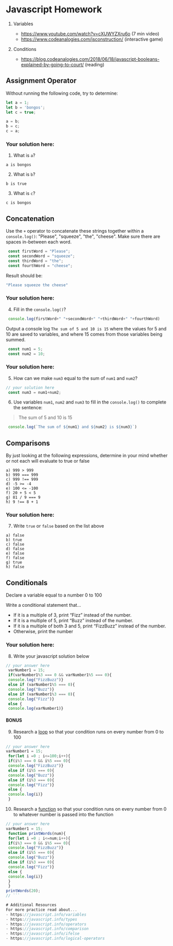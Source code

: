 # Javascript Homework

1.  Variables
    - https://www.youtube.com/watch?v=cXUWYZXru6o (7 min video)
    - https://www.codeanalogies.com/jsconstruction/ (interactive game)

2.  Conditions
    - https://blog.codeanalogies.com/2018/06/18/javascript-booleans-explained-by-going-to-court/ (reading)


## Assignment Operator
Without running the following code, try to determine:

```js
let a = 1;
let b = 'bongos';
let c = true;

a = b;
b = c;
c = a;
```

### Your solution here:
1.  What is `a`?
```
a is bongos
```
2.  What is `b`?
```
b is true
```
3.  What is `c`?
```
c is bongos
```

## Concatenation
Use the `+` operator to concatenate these strings together within a `console.log()`: "Please", "squeeze", "the", "cheese". Make sure there are spaces in-between each word.

```js
 const firstWord = "Please";
 const secondWord = "squeeze";
 const thirdWord = "the";
 const fourthWord = "cheese";
```
Result should be:
```js
"Please squeeze the cheese"
```

### Your solution here:
4.  Fill in the `console.log()`?
```js
 console.log(firstWord+" "+secondWord+" "+thirdWord+" "+fourthWord)
```

Output a console log `The sum of 5 and 10 is 15` where the values for 5 and 10 are saved to variables, and where 15 comes from those variables being summed.
```js
 const num1 = 5;
 const num2 = 10;
```

### Your solution here:
5.  How can we make `num3` equal to the sum of `num1` and `num2`?
```js
// your solution here
 const num3 = num1+num2;
```
6.  Use variables `num1`, `num2` and `num3` to fill in the `console.log()` to complete the sentence: 

>The sum of 5 and 10 is 15

```js
 console.log(`The sum of ${num1} and ${num2} is ${num3}`)
```

## Comparisons
By just looking at the following expressions, determine in your mind whether or not each will evaluate to true or false
```
a) 999 > 999
b) 999 === 999 
c) 999 !== 999
d) -5 >= -4
e) 100 <= -100
f) 20 + 5 < 5 
g) 81 / 9 === 9
h) 9 !== 8 + 1
```
### Your solution here:
7.  Write `true` or `false` based on the list above
```
a) false
b) true
c) false
d) false
e) false
f) false
g) true
h) false
```

## Conditionals
Declare a variable equal to a number 0 to 100

Write a conditional statement that...
- If it is a multiple of 3, print “Fizz” instead of the number.
- If it is a multiple of 5, print “Buzz” instead of the number.
- If it is a multiple of both 3 and 5, print “FizzBuzz” instead of the number.
- Otherwise, print the number

### Your solution here:
8.  Write your javascript solution below
```js
// your answer here
 varNumber1 = 15;
 if(varNumber1%3 === 0 && varNumber1%5 === 0){
 console.log("FizzBuzz")}
 else if (varNumber1%5 === 0){
 console.log("Buzz")}
 else if (varNumber1%3 === 0){
 console.log("Fizz")}
 else {
 console.log(varNumber1)}
```

#### BONUS
9.  Research a [loop](https://javascript.info/while-for) so that your condition runs on every number from 0 to 100
```js
// your answer here
varNumber1 = 15;
 for(let i =0 ; i<=100;i++){
 if(i%3 === 0 && i%5 === 0){
 console.log("FizzBuzz")}
 else if (i%5 === 0){
 console.log("Buzz")}
 else if (i%3 === 0){
 console.log("Fizz")}
 else {
 console.log(i)}
 }
```
10.  Research a [function](https://javascript.info/function-basics) so that your condition runs on every number from 0 to whatever number is passed into the function
```js
// your answer here
varNumber1 = 15;
 function printWords(num){
 for(let i =0 ; i<=num;i++){
 if(i%3 === 0 && i%5 === 0){
 console.log("FizzBuzz")}
 else if (i%5 === 0){
 console.log("Buzz")}
 else if (i%3 === 0){
 console.log("Fizz")}
 else {
 console.log(i)}
 }
 }
printWords(20);
// ```

# Additional Resources
For more practice read about...
- https://javascript.info/variables
- https://javascript.info/types
- https://javascript.info/operators
- https://javascript.info/comparison
- https://javascript.info/ifelse
- https://javascript.info/logical-operators